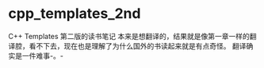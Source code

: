 # cpp_templates_2nd
C++ Templates 第二版的读书笔记
本来是想翻译的，结果就是像第一章一样的翻译腔，看不下去，现在也是理解了为什么国外的书读起来就是有点奇怪。
翻译确实是一件难事-。-
